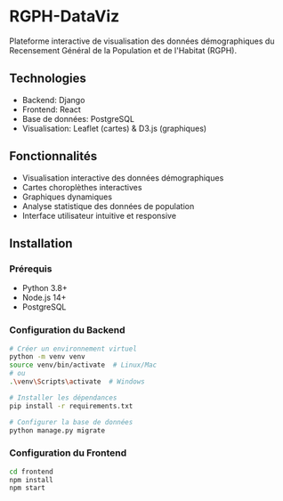 # RGPH-DataViz

Plateforme interactive de visualisation des données démographiques du Recensement Général de la Population et de l'Habitat (RGPH).

## Technologies

- Backend: Django
- Frontend: React
- Base de données: PostgreSQL
- Visualisation: Leaflet (cartes) & D3.js (graphiques)

## Fonctionnalités

- Visualisation interactive des données démographiques
- Cartes choroplèthes interactives
- Graphiques dynamiques
- Analyse statistique des données de population
- Interface utilisateur intuitive et responsive

## Installation

### Prérequis

- Python 3.8+
- Node.js 14+
- PostgreSQL

### Configuration du Backend

```bash
# Créer un environnement virtuel
python -m venv venv
source venv/bin/activate  # Linux/Mac
# ou
.\venv\Scripts\activate  # Windows

# Installer les dépendances
pip install -r requirements.txt

# Configurer la base de données
python manage.py migrate
```

### Configuration du Frontend

```bash
cd frontend
npm install
npm start
```
